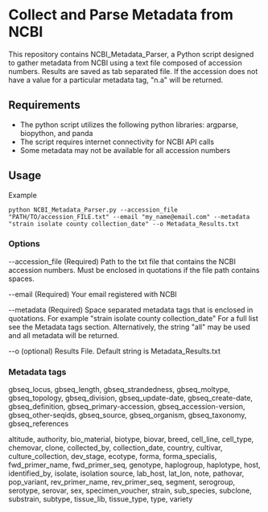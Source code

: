 # Collect and Parse Metadata from NCBI

This repository contains NCBI_Metadata_Parser, a Python script designed to gather metadata from NCBI using a text file composed of accession numbers. Results are saved as tab separated file. If the accession does not have a value for a particular metadata tag, "n.a" will be returned.

## Requirements

- The python script utilizes the following python libraries: argparse, biopython, and panda
- The script requires internet connectivity for NCBI API calls
- Some metadata may not be available for all accession numbers

## Usage

Example

    python NCBI_Metadata_Parser.py --accession_file "PATH/TO/accession_FILE.txt" --email "my_name@email.com" --metadata "strain isolate county collection_date" --o Metadata_Results.txt

### Options

--accession_file (Required) Path to the txt file that contains the NCBI accession numbers. Must be enclosed in quotations if the file path contains spaces.

--email (Required) Your email registered with NCBI

--metadata (Required) Space separated metadata tags that is enclosed in quotations. For example "strain isolate county collection_date" For a full list see the Metadata tags section. Alternatively, the string "all" may be used and all metadata will be returned.

--o (optional) Results File. Default string is Metadata_Results.txt

### Metadata tags

gbseq_locus,
gbseq_length,
gbseq_strandedness,
gbseq_moltype,
gbseq_topology,
gbseq_division,
gbseq_update-date,
gbseq_create-date,
gbseq_definition,
gbseq_primary-accession,
gbseq_accession-version,
gbseq_other-seqids,
gbseq_source,
gbseq_organism,
gbseq_taxonomy,
gbseq_references

altitude,
authority,
bio_material,
biotype,
biovar,
breed,
cell_line,
cell_type,
chemovar,
clone,
collected_by,
collection_date,
country,
cultivar,
culture_collection,
dev_stage,
ecotype,
forma,
forma_specialis,
fwd_primer_name,
fwd_primer_seq,
genotype,
haplogroup,
haplotype,
host,
identified_by,
isolate,
isolation source,
lab_host,
lat_lon,
note,
pathovar,
pop_variant,
rev_primer_name,
rev_primer_seq,
segment,
serogroup,
serotype,
serovar,
sex,
specimen_voucher,
strain,
sub_species,
subclone,
substrain,
subtype,
tissue_lib,
tissue_type,
type,
variety
